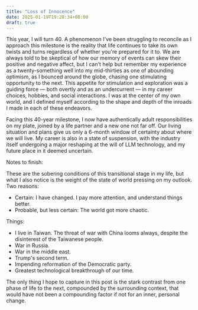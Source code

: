 ```yaml
---
title: "Loss of Innocence"
date: 2025-01-19T19:28:34+08:00
draft: true
---
```


This year, I will turn 40. A phenomenon I've been struggling to reconcile as I approach this milestone is the reality that life continues to take its own twists and turns regardless of whether you're prepared for it to. We are always told to be skeptical of how our memory of events can skew their positive and negative affect, but I can't help but remember my experience as a twenty-something well into my mid-thirties as one of abounding optimism, as I bounced around the globe, chasing one stimulating opportunity to the next. This appetite for stimulation and exploration was a guiding force — both overtly and as an undercurrent — in my career choices, hobbies, and social interactions. I was at the center of my own world, and I defined myself according to the shape and depth of the inroads I made in each of these endeavors.

Facing this 40-year milestone, I now have authentically adult responsibilities on my plate, joined by a life partner and a new one not far off. Our living situation and plans give us only a 6-month window of certainty about where we will live. My career is also in a state of suspension, with the industry itself undergoing a major reshaping at the will of LLM technology, and my future place in it deemed uncertain.

Notes to finish:

These are the sobering conditions of this transitional stage in my life, but what I also notice is the weight of the state of world pressing on my outlook. Two reasons:

- Certain: I have changed. I pay more attention, and understand things better.
- Probable, but less certain: The world got more chaotic.

Things:

- I live in Taiwan. The threat of war with China looms always, despite the disinterest of the Taiwanese people.
- War in Russia.
- War in the middle east.
- Trump's second term.
- Impending reformation of the Democratic party.
- Greatest technological breakthrough of our time.

The only thing I hope to capture in this post is the stark contrast from one phase of life to the next, compounded by the surrounding context, that would have not been a compounding factor if not for an inner, personal change.
